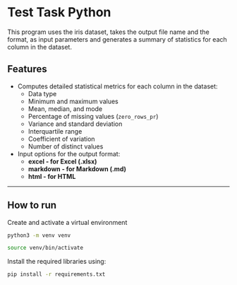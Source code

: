 # Test Task Python

This program uses the iris dataset, takes the output file name and the format, as input parameters and generates a summary of statistics for each column in the dataset. 


## Features

- Computes detailed statistical metrics for each column in the dataset:
  - Data type
  - Minimum and maximum values
  - Mean, median, and mode
  - Percentage of missing values (`zero_rows_pr`)
  - Variance and standard deviation
  - Interquartile range
  - Coefficient of variation
  - Number of distinct values
- Input options for the output  format:
  - **excel - for Excel (.xlsx)**
  - **markdown - for Markdown (.md)**
  - **html - for HTML**

---

## How to run

Create and activate a virtual environment
```bash
python3 -m venv venv
```
```bash
source venv/bin/activate
```

Install the required libraries using:

```bash
pip install -r requirements.txt
```